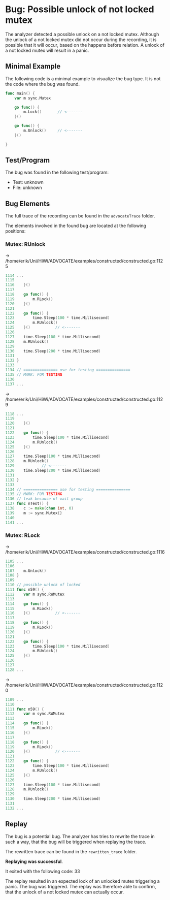 # Bug: Possible unlock of not locked mutex

The analyzer detected a possible unlock on a not locked mutex.
Although the unlock of a not locked mutex did not occur during the recording, it is possible that it will occur, based on the happens before relation.
A unlock of a not locked mutex will result in a panic.

## Minimal Example
The following code is a minimal example to visualize the bug type. It is not the code where the bug was found.

```go
func main() {
    var m sync.Mutex

    go func() {
        m.Lock()       // <-------
    }()

    go func() {
        m.Unlock()     // <-------
    }()

}
```

## Test/Program
The bug was found in the following test/program:

- Test: unknown
- File: unknown

## Bug Elements
The full trace of the recording can be found in the `advocateTrace` folder.

The elements involved in the found bug are located at the following positions:

###  Mutex: RUnlock
-> /home/erik/Uni/HiWi/ADVOCATE/examples/constructed/constructed.go:1125
```go
1114 ...
1115 
1116 	}()
1117 
1118 	go func() {
1119 		m.RLock()
1120 	}()
1121 
1122 	go func() {
1123 		time.Sleep(100 * time.Millisecond)
1124 		m.RUnlock()
1125 	}()           // <-------
1126 
1127 	time.Sleep(100 * time.Millisecond)
1128 	m.RUnlock()
1129 
1130 	time.Sleep(200 * time.Millisecond)
1131 
1132 }
1133 
1134 // =============== use for testing ===============
1135 // MARK: FOR TESTING
1136 
1137 ...
```


-> /home/erik/Uni/HiWi/ADVOCATE/examples/constructed/constructed.go:1129
```go
1118 ...
1119 
1120 	}()
1121 
1122 	go func() {
1123 		time.Sleep(100 * time.Millisecond)
1124 		m.RUnlock()
1125 	}()
1126 
1127 	time.Sleep(100 * time.Millisecond)
1128 	m.RUnlock()
1129            // <-------
1130 	time.Sleep(200 * time.Millisecond)
1131 
1132 }
1133 
1134 // =============== use for testing ===============
1135 // MARK: FOR TESTING
1136 // leak because of wait group
1137 func nTest() {
1138 	c := make(chan int, 0)
1139 	m := sync.Mutex{}
1140 
1141 ...
```


###  Mutex: RLock
-> /home/erik/Uni/HiWi/ADVOCATE/examples/constructed/constructed.go:1116
```go
1105 ...
1106 
1107 	m.Unlock()
1108 }
1109 
1110 // possible unlock of locked
1111 func n59() {
1112 	var m sync.RWMutex
1113 
1114 	go func() {
1115 		m.RLock()
1116 	}()           // <-------
1117 
1118 	go func() {
1119 		m.RLock()
1120 	}()
1121 
1122 	go func() {
1123 		time.Sleep(100 * time.Millisecond)
1124 		m.RUnlock()
1125 	}()
1126 
1127 
1128 ...
```


-> /home/erik/Uni/HiWi/ADVOCATE/examples/constructed/constructed.go:1120
```go
1109 ...
1110 
1111 func n59() {
1112 	var m sync.RWMutex
1113 
1114 	go func() {
1115 		m.RLock()
1116 	}()
1117 
1118 	go func() {
1119 		m.RLock()
1120 	}()           // <-------
1121 
1122 	go func() {
1123 		time.Sleep(100 * time.Millisecond)
1124 		m.RUnlock()
1125 	}()
1126 
1127 	time.Sleep(100 * time.Millisecond)
1128 	m.RUnlock()
1129 
1130 	time.Sleep(200 * time.Millisecond)
1131 
1132 ...
```


## Replay
The bug is a potential bug.
The analyzer has tries to rewrite the trace in such a way, that the bug will be triggered when replaying the trace.

The rewritten trace can be found in the `rewritten_trace` folder.

**Replaying was successful**.

It exited with the following code: 33

The replay resulted in an expected lock of an unlocked mutex triggering a panic. The bug was triggered. The replay was therefore able to confirm, that the unlock of a not locked mutex can actually occur.

